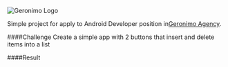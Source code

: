 
![Geronimo Logo](http://www.lafrenchmobile.com/logos/dricxLogo-Geronimo.png)


Simple project for apply to Android Developer position in[Geronimo Agency](http://www.geronimo-agency.com/).

####Challenge
Create a simple app with 2 buttons that insert and delete items into a list

####Result



